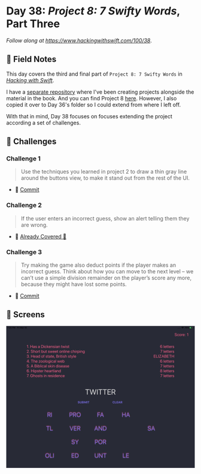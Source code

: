 # Day 38: _Project 8: 7 Swifty Words_, Part Three

_Follow along at https://www.hackingwithswift.com/100/38_.


## 📒 Field Notes

This day covers the third and final part of `Project 8: 7 Swifty Words` in _[Hacking with Swift](https://www.hackingwithswift.com/read/8)_.

I have a [separate repository](https://github.com/CypherPoet/book--hacking-with-swift) where I've been creating projects alongside the material in the book. And you can find Project 8 [here](https://github.com/CypherPoet/book--hacking-with-swift/tree/master/08-seven-swifty-words/Seven%20Swifty%20Words). However, I also copied it over to Day 36's folder so I could extend from where I left off.

With that in mind, Day 38 focuses on focuses extending the project according a set of challenges.


## 🥅 Challenges

### Challenge 1

> Use the techniques you learned in project 2 to draw a thin gray line around the buttons view, to make it stand out from the rest of the UI.

- 🔗 [Commit](https://github.com/CypherPoet/100-days-of-swift/commit/2897464a1744a1e5979d1b510ac07594d6aa8430)


### Challenge 2

> If the user enters an incorrect guess, show an alert telling them they are wrong.

- 🔗 [Already Covered 🙂](https://github.com/CypherPoet/100-days-of-swift/blob/2897464a1744a1e5979d1b510ac07594d6aa8430/day-036/project/Seven%20Swifty%20Words/Source/Controllers/Home/HomeViewController.swift#L323)


### Challenge 3

> Try making the game also deduct points if the player makes an incorrect guess. Think about how you can move to the next level – we can’t use a simple division remainder on the player’s score any more, because they might have lost some points.

- 🔗 [Commit](https://github.com/CypherPoet/100-days-of-swift/commit/fd76cb6af46e9c82c00ef47f934dbffcc8228a59)


## 📸 Screens

<div style="text-align: center;">
  <img src="./screenshot-1.png" width="600"/>
</div>
